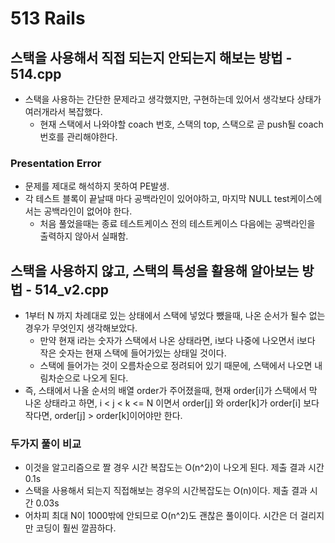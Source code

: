 # 513 Rails

## 스택을 사용해서 직접 되는지 안되는지 해보는 방법 - 514.cpp

- 스택을 사용하는 간단한 문제라고 생각했지만, 구현하는데 있어서 생각보다 상태가 여러개라서 복잡했다.
  - 현재 스택에서 나와야할 coach 번호, 스택의 top, 스택으로 곧 push될 coach번호를 관리해야한다.

### Presentation Error

- 문제를 제대로 해석하지 못하여 PE발생.
- 각 테스트 블록이 끝날때 마다 공백라인이 있어야하고, 마지막 NULL test케이스에서는 공백라인이 없어야 한다.
  - 처음 풀었을때는 종료 테스트케이스 전의 테스트케이스 다음에는 공백라인을 출력하지 않아서 실패함.

## 스택을 사용하지 않고, 스택의 특성을 활용해 알아보는 방법 - 514_v2.cpp

- 1부터 N 까지 차례대로 있는 상태에서 스택에 넣었다 뺐을때, 나온 순서가 될수 없는경우가 무엇인지 생각해보았다.
  - 만약 현재 i라는 숫자가 스택에서 나온 상태라면, i보다 나중에 나오면서 i보다 작은 숫자는 현재 스택에 들어가있는 상태일 것이다.
  - 스택에 들어가는 것이 오름차순으로 정려되어 있기 때문에, 스택에서 나오면 내림차순으로 나오게 된다.
- 즉, 스태에서 나올 순서의 배열 order가 주어졌을때, 현재 order\[i\]가 스택에서 막 나온 상태라고 하면, i < j < k <= N 이면서 order\[j\] 와 order\[k\]가 order\[i\] 보다 작다면, order\[j\] > order\[k\]이어야만 한다.

### 두가지 풀이 비교

- 이것을 알고리즘으로 짤 경우 시간 복잡도는 O(n^2)이 나오게 된다. 제출 결과 시간 0.1s
- 스택을 사용해서 되는지 직접해보는 경우의 시간복잡도는 O(n)이다. 제출 결과 시간 0.03s
- 어차피 최대 N이 1000밖에 안되므로 O(n^2)도 괜찮은 풀이이다. 시간은 더 걸리지만 코딩이 훨씬 깔끔하다.
